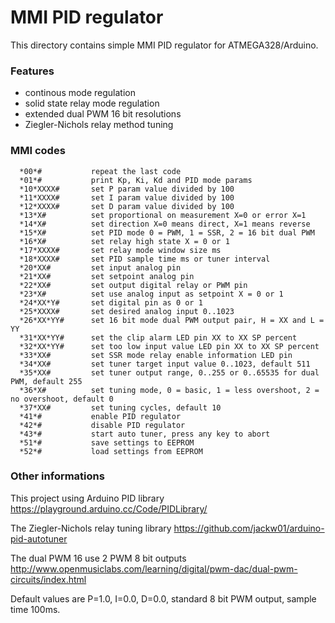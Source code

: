 # MMI PID regulator

This directory contains simple MMI PID regulator for ATMEGA328/Arduino.

### Features

  - continous mode regulation
  - solid state relay mode regulation
  - extended dual PWM 16 bit resolutions
  - Ziegler-Nichols relay method tuning

### MMI codes

      *00*#           repeat the last code
      *01*#           print Kp, Ki, Kd and PID mode params
      *10*XXXX#       set P param value divided by 100
      *11*XXXX#       set I param value divided by 100
      *12*XXXX#       set D param value divided by 100
      *13*X#          set proportional on measurement X=0 or error X=1
      *14*X#          set direction X=0 means direct, X=1 means reverse
      *15*X#          set PID mode 0 = PWM, 1 = SSR, 2 = 16 bit dual PWM
      *16*X#          set relay high state X = 0 or 1
      *17*XXXX#       set relay mode window size ms
      *18*XXXX#       set PID sample time ms or tuner interval
      *20*XX#         set input analog pin
      *21*XX#         set setpoint analog pin
      *22*XX#         set output digital relay or PWM pin
      *23*X#          set use analog input as setpoint X = 0 or 1
      *24*XX*Y#       set digital pin as 0 or 1
      *25*XXXX#       set desired analog input 0..1023
      *26*XX*YY#      set 16 bit mode dual PWM output pair, H = XX and L = YY
      *31*XX*YY#      set the clip alarm LED pin XX to XX SP percent
      *32*XX*YY#      set too low input value LED pin XX to XX SP percent
      *33*XX#         set SSR mode relay enable information LED pin
      *34*XX#         set tuner target input value 0..1023, default 511
      *35*XX#         set tuner output range, 0..255 or 0..65535 for dual PWM, default 255
      *36*X#          set tuning mode, 0 = basic, 1 = less overshoot, 2 = no overshoot, default 0
      *37*XX#         set tuning cycles, default 10
      *41*#           enable PID regulator
      *42*#           disable PID regulator
      *43*#           start auto tuner, press any key to abort
      *51*#           save settings to EEPROM
      *52*#           load settings from EEPROM

### Other informations

This project using Arduino PID library
https://playground.arduino.cc/Code/PIDLibrary/

The Ziegler-Nichols relay tuning library
https://github.com/jackw01/arduino-pid-autotuner

The dual PWM 16 use 2 PWM 8 bit outputs
http://www.openmusiclabs.com/learning/digital/pwm-dac/dual-pwm-circuits/index.html

Default values are P=1.0, I=0.0, D=0.0, standard 8 bit PWM output, sample time 100ms.